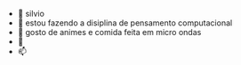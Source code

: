 - 👋 silvio
- 👀 estou fazendo a disiplina de pensamento computacional
- 🌱 gosto de animes e comida feita em micro ondas 
- 💞️ 
- 📫 

<!---
silviopr ✨ diciplina ✨de pensamento computacional

--->
